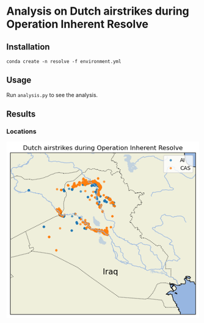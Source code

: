 # Analysis on Dutch airstrikes during Operation Inherent Resolve

## Installation
```
conda create -n resolve -f environment.yml
```

## Usage
Run `analysis.py` to see the analysis.

## Results
### Locations
<img title="Locations" alt="Locations" src="images/locations.png">